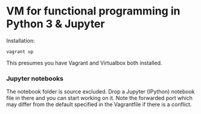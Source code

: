 # VM for functional programming in Python 3 & Jupyter

Installation:

    vagrant up

This presumes you have Vagrant and Virtualbox both installed.

### Jupyter notebooks

The notebook folder is source excluded. Drop a Jupyter (IPython)
notebook file in there and you can start working on it. Note the
forwarded port which may differ from the default specified in the
Vagrantfile if there is a conflict.
